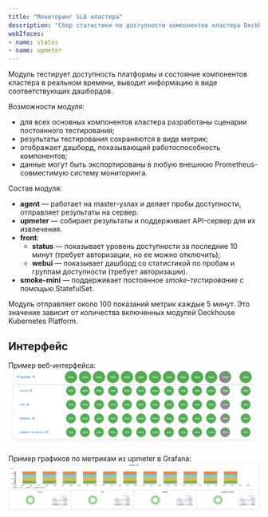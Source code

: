 ```yaml
---
title: "Мониторинг SLA кластера"
description: "Сбор статистики по доступности компонентов кластера Deckhouse Kubernetes Platform."
webIfaces:
- name: status
- name: upmeter
---
```


Модуль тестирует доступность платформы и состояние компонентов кластера в реальном времени, выводит информацию в виде соответствующих дашбордов.

Возможности модуля:

- для всех основных компонентов кластера разработаны сценарии постоянного тестирования;
- результаты тестирования сохраняются в виде метрик;
- отображает дашборд, показывающий работоспособность компонентов;
- данные могут быть экспортированы в любую внешнюю Prometheus-совместимую систему мониторинга.

Состав модуля:

- **agent** — работает на master-узлах и делает пробы доступности, отправляет результаты на сервер.
- **upmeter** — собирает результаты и поддерживает API-сервер для их извлечения.
- **front**:
  - **status** — показывает уровень доступности за последние 10 минут (требует авторизации, но ее можно отключить);
  - **webui** — показывает дашборд со статистикой по пробам и группам доступности (требует авторизации).
- **smoke-mini** — поддерживает постоянное *smoke-тестирование* с помощью StatefulSet.

Модуль отправляет около 100 показаний метрик каждые 5 минут. Это значение зависит от количества включенных модулей Deckhouse Kubernetes Platform.

## Интерфейс

Пример веб-интерфейса:
![Пример веб-интерфейса](images/image1.png)

Пример графиков по метрикам из upmeter в Grafana:
![Пример графиков по метрикам из upmeter в Grafana](images/image2.png)
